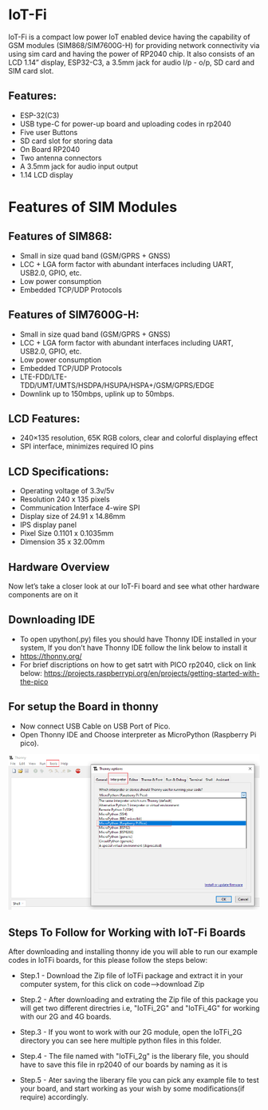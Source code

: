 # IoT-Fi

IoT-Fi is a compact low power IoT enabled device having the capability of GSM modules (SIM868/SIM7600G-H) for providing network connectivity via using sim card and having the power of RP2040 chip. It also consists of an LCD 1.14” display, ESP32-C3, a 3.5mm jack for audio I/p - o/p, SD card and SIM card slot.

## Features:
* ESP-32(C3)
* USB type-C for power-up board and uploading codes in rp2040
* Five user Buttons
* SD card slot for storing data
* On Board RP2040
* Two antenna connectors
* A 3.5mm jack for audio input output
* 1.14 LCD display

# Features of SIM Modules

## Features of SIM868:

* Small in size quad band (GSM/GPRS + GNSS)
* LCC + LGA form factor with abundant interfaces including UART, USB2.0, GPIO, etc.
* Low power consumption
* Embedded TCP/UDP Protocols

## Features of SIM7600G-H:

* Small in size quad band (GSM/GPRS + GNSS)
* LCC + LGA form factor with abundant interfaces including UART, USB2.0, GPIO, etc.
* Low power consumption
* Embedded TCP/UDP Protocols
* LTE-FDD/LTE-TDD/UMT/UMTS/HSDPA/HSUPA/HSPA+/GSM/GPRS/EDGE
* Downlink up to 150mbps,  uplink up to 50mbps.

## LCD Features:
* 240×135 resolution, 65K RGB colors, clear and colorful displaying effect
* SPI interface, minimizes required IO pins
 
## LCD Specifications:
* Operating voltage of 3.3v/5v
* Resolution 240 x 135 pixels
* Communication Interface 4-wire SPI
* Display size of 24.91 x 14.86mm
* IPS display panel
* Pixel Size 0.1101 x 0.1035mm
* Dimension 35 x 32.00mm
 
 
 
## Hardware Overview
 Now let’s take a closer look at our IoT-Fi board and see what other hardware components are on it
 
## Downloading IDE
* To open upython(.py) files you should have Thonny IDE installed in your system, If you don’t have Thonny IDE follow the link below to install it
*  https://thonny.org/
* For brief discriptions on how to get satrt with PICO rp2040, click on link below:
https://projects.raspberrypi.org/en/projects/getting-started-with-the-pico

## For setup the Board in thonny </b>
* Now connect USB Cable on USB Port of Pico.
* Open Thonny IDE and Choose interpreter as MicroPython (Raspberry Pi pico).

<img src="https://github.com/sbcshop/Raspberry-Pi-Pico-RFID-Expansion/blob/main/images/thonny-interpreter.PNG" />

## Steps To Follow for Working with IoT-Fi Boards
After downloading and installing thonny ide you will able to run our example codes in IoTFi boards, for this please follow the steps below:

* Step.1 - Download the Zip file of IoTFi package and extract it in your computer system, for this click on code—>download Zip

* Step.2 - After downloading and extrating the Zip file of this package you will get two different directries i.e, "IoTFi_2G" and "IoTFi_4G" for working with our 2G and 4G boards.

* Step.3 - If you wont to work with our 2G module, open the IoTFi_2G directory you can see here multiple python files in this folder.

* Step.4 - The file named with "IoTFi_2g" is the liberary file, you should have to save this file in rp2040 of our boards by naming as it is

* Step.5 - Ater saving the liberary file you can pick any example file to test your board, and start working as your wish by some modifications(if require) accordingly.

